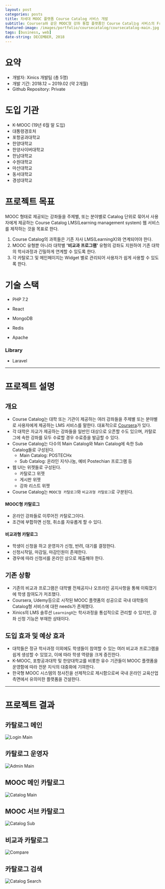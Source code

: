 ```yaml
---
layout: post
categories: posts
title: 차세대 MOOC 플랫폼 Course Catalog 서비스 개발
subtitle: Coursera와 같은 MOOC형 강좌 통합 플랫폼인 Course Catal는g 서비스의 Front를 React 기반으로 개발한다
featured-image: /images/portfolio/coursecatalog/coursecatalog-main.jpg
tags: [business, web]
date-string: DECEMBER, 2018
---
```



# 요약
- 개발자: Xinics 개발팀 (총 5명)
- 개발 기간: 2018.12 ~ 2019.02 (약 2개월)
- Github Repository: Private

# 도입 기관
- K-MOOC (19년 6월 말 도입)
- 대통령경호처
- 포항공과대학교
- 한양대학교
- 한양사이버대학교
- 한남대학교
- 수원대학교
- 마산대학교
- 동서대학교
- 경성대학교

# 프로젝트 목표
MOOC 형태로 제공되는 강좌들을 주제별, 또는 분야별로 Catalog 단위로 묶어서 사용자에게 제공하는 Course Catalog LMS(Learning management system) 웹 서비스를 제작하는 것을 목표로 한다.

1. Course Catalog의 과목들은 기존 자사 LMS(LearningX)와 연계되어야 한다.
2. MOOC 유형뿐 아니라 대학별 **'비교과 프로그램'** 유형의 강좌도 지원하여 기존 대학의 학사과정과 긴밀하게 연계할 수 있도록 한다.
3. 각 카탈로그 및 메인페이지는 Widget 별로 관리되어 사용자가 쉽게 사용할 수 있도록 한다.


# 기술 스택
- PHP 7.2
- React

- MongoDB
- Redis
- Apache

### Library
- Laravel

<hr>

# 프로젝트 설명

## 개요
- Course Catalog는 대학 또는 기관이 제공하는 여러 강좌들을 주제별 또는 분야별로 사용자에게 제공하는 LMS 서비스를 말한다. 대표적으로 [Coursera](https://www.coursera.org/)가 있다.
- 각 대학은 자교가 제공하는 강좌들을 일반인 대상으로 오픈할 수도 있으며, 카탈로그에 속한 강좌를 모두 수료할 경우 수료증을 발급할 수 있다.
- Course Catalog는 다수의 Main Catalog와 Main Catalog에 속한 Sub Catalog들로 구성된다.
    - Main Catalog: POSTECHx
    - Sub Catalog: 온라인 지식나눔, 예비 Postechian 프로그램 등
- 웹 UI는 위젯들로 구성된다.
    - 카탈로그 위젯
    - 게시판 위젯
    - 강좌 리스트 위젯
- Course Catalog는 `MOOC형 카탈로그`와 `비교과형 카탈로그`로 구분된다.

#### MOOC형 카탈로그
- 온라인 강좌들로 이루어진 카탈로그이다.
- 조건에 부합하면 신청, 취소를 자유롭게 할 수 있다.

#### 비교과형 카탈로그
- 학생이 신청을 하고 운영자가 신청, 반려, 대기를 결정한다.
- 신청시작일, 마감일, 마감인원이 존재한다.
- 경우에 따라 신청서를 온라인 상으로 제출해야 한다.

## 기존 상황
- 기존의 비교과 프로그램은 대학별 전체공지나 오프라인 공지사항을 통해 이뤄졌기에 학생 참여도가 저조했다.
- Coursera, Udemy등으로 시작된 MOOC 플랫폼의 성공으로 국내 대학들의 Catalog형 서비스에 대한 needs가 존재했다.
- Xinics의 LMS 솔루션 `LearningX`는 학사과정을 통섭적으로 관리할 수 있지만, 강좌 신청 기능은 부재한 상태이다.

## 도입 효과 및 예상 효과
- 대학들은 정규 학사과정 이외에도 학생들이 참여할 수 있는 여러 비교과 프로그램을 쉽게 생성할 수 있었고, 이에 따라 학생 역량을 크게 증진한다.
- K-MOOC, 포항공과대학 및 한양대학교를 비롯한 유수 기관들이 MOOC 플랫폼을 운영함에 따라 전문 지식의 대중화에 기여한다.
- 한국형 MOOC 시스템의 청사진을 선제적으로 제시함으로써 국내 온라인 교육산업 측면에서 유의미한 플랫폼을 건설한다.

<hr>

# 프로젝트 결과

## 카탈로그 메인
![Login Main](/images/portfolio/coursecatalog/coursecatalog-main-2.jpg)

## 카탈로그 운영자
![Admin Main](/images/portfolio/coursecatalog/coursecatalog-admin.jpg)

## MOOC 메인 카탈로그
![Catalog Main](/images/portfolio/coursecatalog/coursecatalog-main-catalog.jpg)

## MOOC 서브 카탈로그
![Catalog Sub](/images/portfolio/coursecatalog/coursecatalog-sub-catalog.jpg)

## 비교과 카탈로그
![Compare](/images/portfolio/coursecatalog/coursecatalog-compare.jpg)

## 카탈로그 검색
![Catalog Search](/images/portfolio/coursecatalog/coursecatalog-search.jpg)



